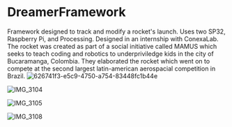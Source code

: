 # DreamerFramework

Framework designed to track and modify a rocket's launch. Uses two SP32, Raspberry Pi, and Processing. 
Designed in an internship with ConexaLab. The rocket was created as part of a social initiative called MAMUS which seeks to teach coding and robotics to underpriviledge kids in the city of Bucaramanga, Colombia. They elaborated the rocket which went on to compete at the second largest latin-american aerospacial competition in Brazil.
![626741f3-e5c9-4750-a754-83448fc1b44e](https://github.com/saracortes/DreamerFramework/assets/80413932/772f93d4-4652-496d-8e6d-ddf787d9a810)

![IMG_3104](https://github.com/saracortes/DreamerFramework/assets/80413932/88db0841-65fa-4002-8bb1-6c120443ce14)


![IMG_3105](https://github.com/saracortes/DreamerFramework/assets/80413932/6a38542d-ddcd-46db-8f48-857cc5107363)


![IMG_3108](https://github.com/saracortes/DreamerFramework/assets/80413932/ba62e89e-041c-4ad0-82fa-51a34f6d8745)
